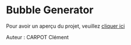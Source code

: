# Bubble Generator

Pour avoir un aperçu du projet, veuillez <a href="https://clementcarpot.github.io/Bubble-Generator/">cliquer ici</a>

Auteur : CARPOT Clément
